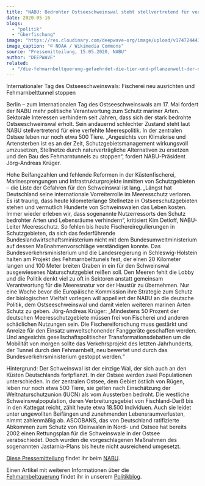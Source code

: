 ```yaml
---
title: "NABU: Bedrohter Ostseeschweinswal steht stellvertretend für verfehlte Meerespolitik"
date: 2020-05-16
blogs: 
  - "politik"
  - "überfischung"
image: "https://res.cloudinary.com/deepwave-org/image/upload/v1747244431/deepwave.org/Schweinswal.jpg"
image_caption: "© NOAA / Wikimedia Commons"
source: "Pressemitteilung, 15.05.2020, NABU"
author: "DEEPWAVE"
related: 
  - "/die-fehmarnbeltquerung-gefaehrdet-die-tier-und-pflanzenwelt-der-ostsee/"
---
```


Internationaler Tag des Ostseeschweinswals: Fischerei neu ausrichten und Fehmarnbelttunnel stoppen

Berlin – zum Internationalen Tag des Ostseeschweinswals am 17. Mai fordert der NABU mehr politische Verantwortung zum Schutz mariner Arten. Sektorale Interessen verhindern seit Jahren, dass sich der stark bedrohte Ostseeschweinswal erholt. Sein andauernd schlechter Zustand steht laut NABU stellvertretend für eine verfehlte Meerespolitik. In der zentralen Ostsee leben nur noch etwa 500 Tiere. „Angesichts von Klimakrise und Artensterben ist es an der Zeit, Schutzgebietsmanagement wirkungsvoll umzusetzen, Stellnetze durch naturverträgliche Alternativen zu ersetzen und den Bau des Fehmarntunnels zu stoppen“, fordert NABU-Präsident Jörg-Andreas Krüger.

Hohe Beifangzahlen und fehlende Reformen in der Küstenfischerei, Marinesprengungen und Infrastrukturprojekte inmitten von Schutzgebieten – die Liste der Gefahren für den Schweinswal ist lang. „Längst hat Deutschland seine internationale Vorreiterrolle im Meeresschutz verloren. Es ist traurig, dass heute kilometerlange Stellnetze in Ostseeschutzgebieten stehen und vermutlich Hunderte von Schweinswalen das Leben kosten. Immer wieder erleben wir, dass sogenannte Nutzerressorts den Schutz bedrohter Arten und Lebensräume verhindern“, kritisiert Kim Detloff, NABU-Leiter Meeresschutz. So fehlen bis heute Fischereiregulierungen in Schutzgebieten, da sich das federführende Bundeslandwirtschaftsministerium nicht mit dem Bundesumweltministerium auf dessen Maßnahmenvorschläge verständigen konnte. Das Bundesverkehrsministerium und die Landesregierung in Schleswig-Holstein halten am Projekt des Fehmarnbelttunels fest, der einen 20 Kilometer langen und 100 Meter breiten Graben in ein für den Schweinswal ausgewiesenes Naturschutzgebiet reißen soll. Den Meeren fehlt die Lobby und die Politik denkt viel zu oft in Sektoren anstatt gemeinsam Verantwortung für die Meeresnatur vor der Haustür zu übernehmen. Nur eine Woche bevor die Europäische Kommission ihre Strategie zum Schutz der biologischen Vielfalt vorlegen will appelliert der NABU an die deutsche Politik, dem Ostseeschweinswal und damit vielen weiteren marinen Arten Schutz zu geben. Jörg-Andreas Krüger: „Mindestens 50 Prozent der deutschen Meeresschutzgebiete müssen frei von Fischerei und anderen schädlichen Nutzungen sein. Die Fischereiforschung muss gestärkt und Anreize für den Einsatz umweltschonender Fanggeräte geschaffen werden. Und angesichts gesellschaftspolitischer Transformationsdebatten um die Mobilität von morgen sollte das Verkehrsprojekt des letzten Jahrhunderts, der Tunnel durch den Fehmarnbelt, neu bewertet und durch das Bundesverkehrsministerium gestoppt werden.“

Hintergrund: Der Schweinswal ist der einzige Wal, der sich auch an den Küsten Deutschlands fortpflanzt. In der Ostsee werden zwei Populationen unterschieden. In der zentralen Ostsee, dem Gebiet östlich von Rügen, leben nur noch etwa 500 Tiere, sie gelten nach Einschätzung der Weltnaturschutzunion (IUCN) als vom Aussterben bedroht. Die westliche Schweinswalpopulation, deren Verbreitungsgebiet von Fischland-Darß bis in den Kattegat reicht, zählt heute etwa 18.500 Individuen. Auch sie leidet unter ungewollten Beifängen und zunehmenden Lebensraumverlusten, nimmt zahlenmäßig ab. ASCOBANS, das von Deutschland ratifizierte Abkommen zum Schutz von Kleinwalen in Nord- und Ostsee hat bereits 2002 einen Rettungsplan für die Schweinswale in der Ostsee verabschiedet. Doch wurden die vorgeschlagenen Maßnahmen des sogenannten Jastarnia-Plans bis heute nicht ausreichend umgesetzt.

[Diese Pressemitteilung](https://www.nabu.de/presse/pressemitteilungen/www.birdlife.org/euroelections2009/www.birdlife.org/euroelections2009/www.NABU.de/www.france3.fr/emissions/thalassa/diffusions/index.php?popup=true&show=28972) findet ihr beim [NABU](https://www.nabu.de/).

Einen Artikel mit weiteren Informationen über die [Fehmarnbeltquerung](https://www.deepwave.org/die-fehmarnbeltquerung-gefaehrdet-die-tier-und-pflanzenwelt-der-ostsee/) findet ihr in unserem [Politikblog](https://www.deepwave.org/blogs/politik/).
